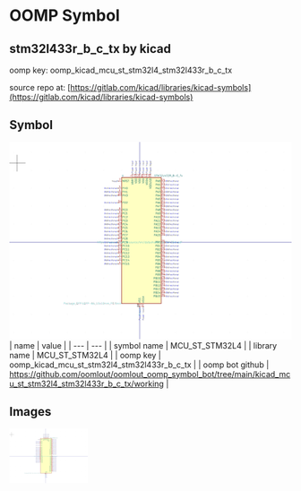 # OOMP Symbol  
## stm32l433r_b_c_tx  by kicad  
  
oomp key: oomp_kicad_mcu_st_stm32l4_stm32l433r_b_c_tx  
  
source repo at: [https://gitlab.com/kicad/libraries/kicad-symbols](https://gitlab.com/kicad/libraries/kicad-symbols)  
## Symbol  
  
[![working.png](working_600.png)](working.png)  
| name | value | 
| --- | --- | 
| symbol name | MCU_ST_STM32L4 | 
| library name | MCU_ST_STM32L4 | 
| oomp key | oomp_kicad_mcu_st_stm32l4_stm32l433r_b_c_tx | 
| oomp bot github | https://github.com/oomlout/oomlout_oomp_symbol_bot/tree/main/kicad_mcu_st_stm32l4_stm32l433r_b_c_tx/working | 
## Images  
  
[![working.png](working_140.png)](working.png)  
